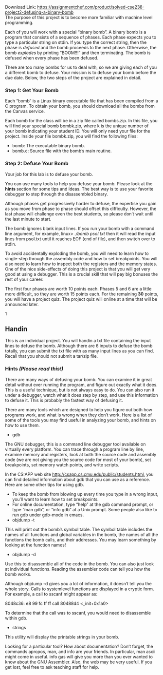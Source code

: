 Download Link: https://assignmentchef.com/product/solved-cse238-project2-defusing-a-binary-bomb
<br>
The purpose of this project is to become more familiar with machine level programming.

Each of you will work with a special “binary bomb”. A binary bomb is a program that consists of a sequence of phases. Each phase expects you to type a particular string on stdin. If you type the correct string, then the phase is <em>defused</em> and the bomb proceeds to the next phase. Otherwise, the bomb <em>explodes</em> by printing “BOOM!!!” and then terminating. The bomb is defused when every phase has been defused.

There are too many bombs for us to deal with, so we are giving each of you a different bomb to defuse. Your mission is to defuse your bomb before the due date. Below, the two steps of the project are explained in detail.

<h3>Step 1: Get Your Bomb</h3>

Each “bomb” is a Linux binary executable file that has been compiled from a C program. To obtain your bomb, you should download all the bombs from the Canvas service.

Each bomb for the class will be in a zip file called bombs.zip. In this file, you will find your special bomb bombk.zip, where k is the unique number of your bomb indicating your student ID. You will only need your file for the project. Inside your file bombk.zip, you will find the following files:

<ul>

 <li>bomb: The executable binary bomb.</li>

 <li>bomb.c: Source file with the bomb’s main routine.</li>

</ul>

<h3>Step 2:  Defuse Your Bomb</h3>

Your job for this lab is to defuse your bomb.

You can use many tools to help you defuse your bomb. Please look at the <strong>hints </strong>section for some tips and ideas. The best way is to use your favorite debugger to step through the disassembled binary.

Although phases get progressively harder to defuse, the expertise you gain as you move from phase to phase should offset this difficulty. However, the last phase will challenge even the best students, so please don’t wait until the last minute to start.

The bomb ignores blank input lines. If you run your bomb with a command line argument, for example, linux&gt; <em>./bomb psol.txt </em>then it will read the input lines from psol.txt until it reaches EOF (end of file), and then switch over to stdin.

To avoid accidentally exploding the bomb, you will need to learn how to single-step through the assembly code and how to set breakpoints. You will also need to learn how to inspect both the registers and the memory states. One of the nice side-effects of doing this project is that you will get very good at using a debugger. This is a crucial skill that will pay big bonuses the rest of your career.

The first four phases are worth 10 points each. Phases 5 and 6 are a little more difficult, so they are worth 15 points each. For the remaining <strong>30</strong> points, you will have a project quiz. The project quiz will online at a time that will be announced later.

1

<h2>Handin</h2>

This is an individual project. You will handin a txt file containing the input lines to defuse the bomb. Although there are 6 inputs to defuse the bomb totally, you can submit the txt file with as many input lines as you can find. Recall that you should not submit a tar/zip file.

<h3>Hints <em>(Please read this!)</em></h3>

There are many ways of defusing your bomb. You can examine it in great detail without ever running the program, and figure out exactly what it does. This is a useful technique, but is not always easy to do. You can also run it under a debugger, watch what it does step by step, and use this information to defuse it. This is probably the fastest way of defusing it.

There are many tools which are designed to help you figure out both how programs work, and what is wrong when they don’t work. Here is a list of some of the tools you may find useful in analyzing your bomb, and hints on how to use them.

<ul>

 <li>gdb</li>

</ul>

The GNU debugger, this is a command line debugger tool available on virtually every platform. You can trace through a program line by line, examine memory and registers, look at both the source code and assembly code (we are not giving you the source code for most of your bomb), set breakpoints, set memory watch points, and write scripts.

In the CS:APP web site  <a href="http://csapp.cs.cmu.edu/public/students.html">http://csapp.cs.cmu.edu/public/students.html</a><a href="http://csapp.cs.cmu.edu/public/students.html">,</a> you can find detailed information about gdb that you can use as a reference. Here are some other tips for using gdb.

<ul>

 <li>To keep the bomb from blowing up every time you type in a wrong input, you’ll want to learn how to set breakpoints.</li>

 <li>For online documentation, type “help” at the gdb command prompt, or type “man gdb”, or “info gdb” at a Unix prompt. Some people also like to run gdb under gdb-mode in emacs.</li>

 <li>objdump -t</li>

</ul>

This will print out the bomb’s symbol table. The symbol table includes the names of all functions and global variables in the bomb, the names of all the functions the bomb calls, and their addresses. You may learn something by looking at the function names!

<ul>

 <li>objdump -d</li>

</ul>

Use this to disassemble all of the code in the bomb. You can also just look at individual functions. Reading the assembler code can tell you how the bomb works.

Although objdump -d gives you a lot of information, it doesn’t tell you the whole story. Calls to systemlevel functions are displayed in a cryptic form. For example, a call to sscanf might appear as:

8048c36:  e8 99 fc ff ff  call   80488d4 &lt;_init+0x1a0&gt;

To determine that the call was to sscanf, you would need to disassemble within gdb.

<ul>

 <li>strings</li>

</ul>

This utility will display the printable strings in your bomb.

Looking for a particular tool? How about documentation? Don’t forget, the commands apropos, man, and info are your friends. In particular, man ascii might come in useful. info gas will give you more than you ever wanted to know about the GNU Assembler. Also, the web may be very useful. If you get lost, feel free to ask teaching staff for help.